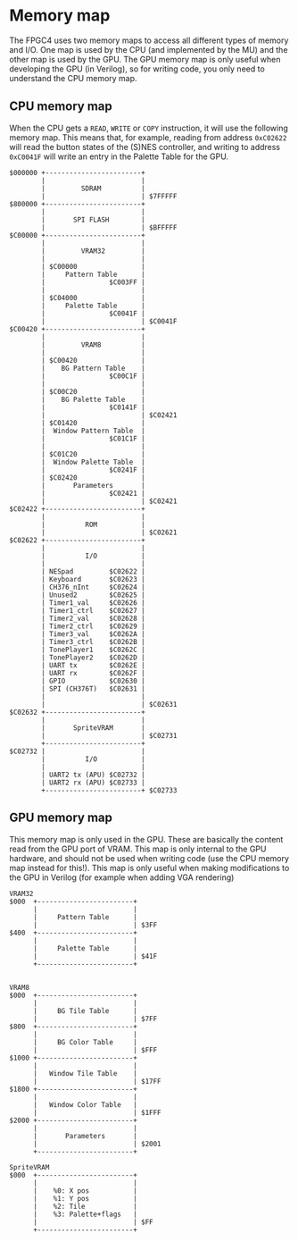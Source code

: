 # Memory map
The FPGC4 uses two memory maps to access all different types of memory and I/O.
One map is used by the CPU (and implemented by the MU) and the other map is used by the GPU. The GPU memory map is only useful when developing the GPU (in Verilog), so for writing code, you only need to understand the CPU memory map.

## CPU memory map
When the CPU gets a `READ`, `WRITE` or `COPY` instruction, it will use the following memory map. This means that, for example, reading from address `0xC02622` will read the button states of the (S)NES controller, and writing to address `0xC0041F` will write an entry in the Palette Table for the GPU.

``` text
$000000 +------------------------+ 
        |                        | 
        |         SDRAM          | 
        |                        | $7FFFFF 
$800000 +------------------------+ 
        |                        | 
        |       SPI FLASH        | 
        |                        | $BFFFFF 
$C00000 +------------------------+ 
        |                        | 
        |         VRAM32         | 
        |                        | 
        | $C00000                | 
        |     Pattern Table      | 
        |                $C003FF | 
        |                        | 
        | $C04000                | 
        |     Palette Table      | 
        |                $C0041F | 
        |                        | $C0041F 
$C00420 +------------------------+ 
        |                        | 
        |         VRAM8          | 
        |                        | 
        | $C00420                | 
        |    BG Pattern Table    | 
        |                $C00C1F | 
        |                        | 
        | $C00C20                | 
        |    BG Palette Table    | 
        |                $C0141F | 
        |                        | $C02421 
        | $C01420                | 
        |  Window Pattern Table  | 
        |                $C01C1F | 
        |                        | 
        | $C01C20                | 
        |  Window Palette Table  | 
        |                $C0241F | 
        | $C02420                | 
        |       Parameters       | 
        |                $C02421 |  
        |                        | $C02421 
$C02422 +------------------------+ 
        |                        | 
        |          ROM           | 
        |                        | $C02621
$C02622 +------------------------+ 
        |                        | 
        |          I/O           | 
        |                        |
        | NESpad         $C02622 |
        | Keyboard       $C02623 |
        | CH376_nInt     $C02624 |
        | Unused2        $C02625 |
        | Timer1_val     $C02626 |
        | Timer1_ctrl    $C02627 |
        | Timer2_val     $C02628 |
        | Timer2_ctrl    $C02629 |
        | Timer3_val     $C0262A |
        | Timer3_ctrl    $C0262B |
        | TonePlayer1    $C0262C |
        | TonePlayer2    $C0262D |
        | UART tx        $C0262E |
        | UART rx        $C0262F |
        | GPIO           $C02630 |
        | SPI (CH376T)   $C02631 |
        |                        |
        |                        | $C02631 
$C02632 +------------------------+ 
        |                        |
        |       SpriteVRAM       |
        |                        | $C02731 
        +------------------------+ 
$C02732 |                        |
        |          I/O           |
        |                        |
        | UART2 tx (APU) $C02732 |
        | UART2 rx (APU) $C02733 |
        +------------------------+ $C02733

```

## GPU memory map
This memory map is only used in the GPU. These are basically the content read from the GPU port of VRAM. This map is only internal to the GPU hardware, and should not be used when writing code (use the CPU memory map instead for this!). This map is only useful when making modifications to the GPU in Verilog (for example when adding VGA rendering)
``` text
VRAM32
$000  +------------------------+ 
      |                        | 
      |     Pattern Table      | 
      |                        | $3FF
$400  +------------------------+ 
      |                        |
      |     Palette Table      |
      |                        | $41F
      +------------------------+


VRAM8
$000  +------------------------+
      |                        | 
      |     BG Tile Table      | 
      |                        | $7FF
$800  +------------------------+ 
      |                        |
      |     BG Color Table     |
      |                        | $FFF
$1000 +------------------------+
      |                        | 
      |   Window Tile Table    | 
      |                        | $17FF
$1800 +------------------------+ 
      |                        |
      |   Window Color Table   |
      |                        | $1FFF
$2000 +------------------------+
      |                        |
      |       Parameters       |
      |                        | $2001
      +------------------------+

SpriteVRAM
$000  +------------------------+
      |                        | 
      |    %0: X pos           | 
      |    %1: Y pos           | 
      |    %2: Tile            | 
      |    %3: Palette+flags   | 
      |                        | $FF
      +------------------------+ 
```